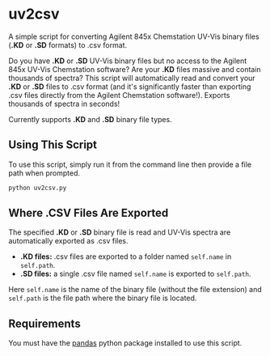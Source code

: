 # uv2csv
A simple script for converting Agilent 845x Chemstation UV-Vis binary files (**.KD** or **.SD** formats) to .csv format.

Do you have **.KD** or **.SD** UV-Vis binary files but no access to the Agilent 845x UV-Vis Chemstation software? Are your **.KD** files massive and contain thousands of spectra? This script will automatically read and convert your **.KD** or **.SD** files to .csv format (and it's significantly faster than exporting .csv files directly from the Agilent Chemstation software!). Exports thousands of spectra in seconds!

Currently supports **.KD** and **.SD** binary file types.

## Using This Script
To use this script, simply run it from the command line then provide a file path when prompted.

```sh
python uv2csv.py
```

## Where .CSV Files Are Exported
The specified **.KD** or **.SD** binary file is read and UV-Vis spectra are automatically exported as .csv files. 
- **.KD files:** .csv files are exported to a folder named ``self.name`` in ``self.path``. 
- **.SD files:** a single .csv file named ``self.name`` is exported to ``self.path``.

Here ``self.name`` is the name of the binary file (without the file extension) and ``self.path`` is the file path where the binary file is located.

## Requirements
You must have the [pandas](https://pandas.pydata.org/) python package installed to use this script.
